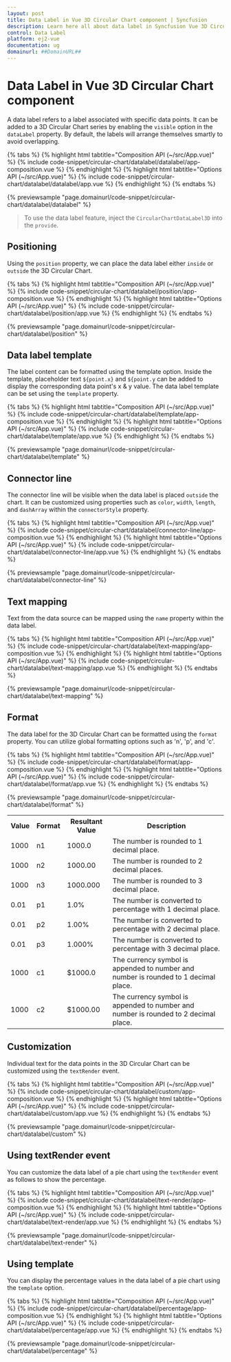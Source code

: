 ```yaml
---
layout: post
title: Data Label in Vue 3D Circular Chart component | Syncfusion
description: Learn here all about data label in Syncfusion Vue 3D Circular Chart component of Syncfusion Essential JS 2 and more.
control: Data Label 
platform: ej2-vue
documentation: ug
domainurl: ##DomainURL##
---
```


# Data Label in Vue 3D Circular Chart component

A data label refers to a label associated with specific data points. It can be added to a 3D Circular Chart series by enabling the `visible` option in the `dataLabel` property. By default, the labels will arrange themselves smartly to avoid overlapping.

{% tabs %}
{% highlight html tabtitle="Composition API (~/src/App.vue)" %}
{% include code-snippet/circular-chart/datalabel/datalabel/app-composition.vue %}
{% endhighlight %}
{% highlight html tabtitle="Options API (~/src/App.vue)" %}
{% include code-snippet/circular-chart/datalabel/datalabel/app.vue %}
{% endhighlight %}
{% endtabs %}
        
{% previewsample "page.domainurl/code-snippet/circular-chart/datalabel/datalabel" %}

>To use the data label feature, inject the `CircularChartDataLabel3D` into the `provide`.

## Positioning

Using the `position` property, we can place the data label either `inside` or `outside` the 3D Circular Chart.

{% tabs %}
{% highlight html tabtitle="Composition API (~/src/App.vue)" %}
{% include code-snippet/circular-chart/datalabel/position/app-composition.vue %}
{% endhighlight %}
{% highlight html tabtitle="Options API (~/src/App.vue)" %}
{% include code-snippet/circular-chart/datalabel/position/app.vue %}
{% endhighlight %}
{% endtabs %}
        
{% previewsample "page.domainurl/code-snippet/circular-chart/datalabel/position" %}

## Data label template

The label content can be formatted using the template option. Inside the template, placeholder text `${point.x}` and `${point.y` can be added to display the corresponding data point's x & y value. The data label template can be set using the `template` property.

{% tabs %}
{% highlight html tabtitle="Composition API (~/src/App.vue)" %}
{% include code-snippet/circular-chart/datalabel/template/app-composition.vue %}
{% endhighlight %}
{% highlight html tabtitle="Options API (~/src/App.vue)" %}
{% include code-snippet/circular-chart/datalabel/template/app.vue %}
{% endhighlight %}
{% endtabs %}
        
{% previewsample "page.domainurl/code-snippet/circular-chart/datalabel/template" %}

## Connector line

The connector line will be visible when the data label is placed `outside` the chart. It can be customized using properties such as `color`, `width`, `length`, and `dashArray` within the `connectorStyle` property.

{% tabs %}
{% highlight html tabtitle="Composition API (~/src/App.vue)" %}
{% include code-snippet/circular-chart/datalabel/connector-line/app-composition.vue %}
{% endhighlight %}
{% highlight html tabtitle="Options API (~/src/App.vue)" %}
{% include code-snippet/circular-chart/datalabel/connector-line/app.vue %}
{% endhighlight %}
{% endtabs %}
        
{% previewsample "page.domainurl/code-snippet/circular-chart/datalabel/connector-line" %}

## Text mapping

Text from the data source can be mapped using the `name` property within the data label.

{% tabs %}
{% highlight html tabtitle="Composition API (~/src/App.vue)" %}
{% include code-snippet/circular-chart/datalabel/text-mapping/app-composition.vue %}
{% endhighlight %}
{% highlight html tabtitle="Options API (~/src/App.vue)" %}
{% include code-snippet/circular-chart/datalabel/text-mapping/app.vue %}
{% endhighlight %}
{% endtabs %}
        
{% previewsample "page.domainurl/code-snippet/circular-chart/datalabel/text-mapping" %}

## Format

The data label for the 3D Circular Chart can be formatted using the `format` property. You can utilize global formatting options such as 'n', 'p', and 'c'.

{% tabs %}
{% highlight html tabtitle="Composition API (~/src/App.vue)" %}
{% include code-snippet/circular-chart/datalabel/format/app-composition.vue %}
{% endhighlight %}
{% highlight html tabtitle="Options API (~/src/App.vue)" %}
{% include code-snippet/circular-chart/datalabel/format/app.vue %}
{% endhighlight %}
{% endtabs %}
        
{% previewsample "page.domainurl/code-snippet/circular-chart/datalabel/format" %}
<table>
  <tr>
    <th>Value</th>
    <th>Format</th>
    <th>Resultant Value</th>
    <th>Description</th>
  </tr>
  <tr>
    <td>1000</td>
    <td>n1</td>
    <td>1000.0</td>
    <td>The number is rounded to 1 decimal place.</td>
  </tr>
  <tr>
    <td>1000</td>
    <td>n2</td>
    <td>1000.00</td>
    <td>The number is rounded to 2 decimal places.</td>
  </tr>
   <tr>
    <td>1000</td>
    <td>n3</td>
    <td>1000.000</td>
    <td>The number is rounded to 3 decimal place.</td>
  </tr>
  <tr>
    <td>0.01</td>
    <td>p1</td>
    <td>1.0%</td>
    <td>The number is converted to percentage with 1 decimal place.</td>
  </tr>
  <tr>
    <td>0.01</td>
    <td>p2</td>
    <td>1.00%</td>
    <td>The number is converted to percentage with 2 decimal place.</td>
  </tr>
   <tr>
    <td>0.01</td>
    <td>p3</td>
    <td>1.000%</td>
    <td>The number is converted to percentage with 3 decimal place.</td>
  </tr>
  <tr>
    <td>1000</td>
    <td>c1</td>
    <td>$1000.0</td>
    <td>The currency symbol is appended to number and number is rounded to 1 decimal place.</td>
  </tr>
   <tr>
    <td>1000</td>
    <td>c2</td>
    <td>$1000.00</td>
    <td>The currency symbol is appended to number and number is rounded to 2 decimal place.</td>
  </tr>
</table>

## Customization

Individual text for the data points in the 3D Circular Chart can be customized using the `textRender` event.

{% tabs %}
{% highlight html tabtitle="Composition API (~/src/App.vue)" %}
{% include code-snippet/circular-chart/datalabel/custom/app-composition.vue %}
{% endhighlight %}
{% highlight html tabtitle="Options API (~/src/App.vue)" %}
{% include code-snippet/circular-chart/datalabel/custom/app.vue %}
{% endhighlight %}
{% endtabs %}
        
{% previewsample "page.domainurl/code-snippet/circular-chart/datalabel/custom" %}

## Using textRender event

You can customize the data label of a pie chart using the `textRender` event as follows to show the percentage.

{% tabs %}
{% highlight html tabtitle="Composition API (~/src/App.vue)" %}
{% include code-snippet/circular-chart/datalabel/text-render/app-composition.vue %}
{% endhighlight %}
{% highlight html tabtitle="Options API (~/src/App.vue)" %}
{% include code-snippet/circular-chart/datalabel/text-render/app.vue %}
{% endhighlight %}
{% endtabs %}
        
{% previewsample "page.domainurl/code-snippet/circular-chart/datalabel/text-render" %}

## Using template

You can display the percentage values in the data label of a pie chart using the `template` option.

{% tabs %}
{% highlight html tabtitle="Composition API (~/src/App.vue)" %}
{% include code-snippet/circular-chart/datalabel/percentage/app-composition.vue %}
{% endhighlight %}
{% highlight html tabtitle="Options API (~/src/App.vue)" %}
{% include code-snippet/circular-chart/datalabel/percentage/app.vue %}
{% endhighlight %}
{% endtabs %}
        
{% previewsample "page.domainurl/code-snippet/circular-chart/datalabel/percentage" %}